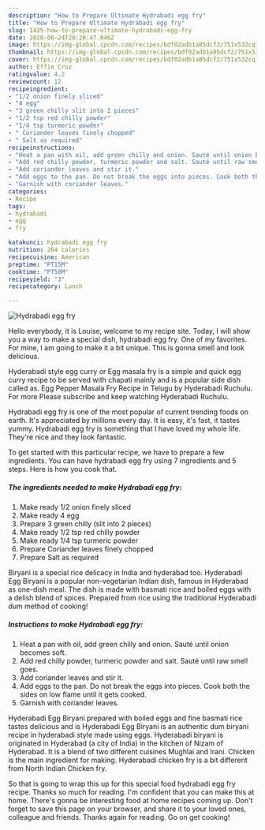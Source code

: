 ```yaml
---
description: "How to Prepare Ultimate Hydrabadi egg fry"
title: "How to Prepare Ultimate Hydrabadi egg fry"
slug: 1425-how-to-prepare-ultimate-hydrabadi-egg-fry
date: 2020-06-24T20:20:47.046Z
image: https://img-global.cpcdn.com/recipes/bdf02adb1a85dcf2/751x532cq70/hydrabadi-egg-fry-recipe-main-photo.jpg
thumbnail: https://img-global.cpcdn.com/recipes/bdf02adb1a85dcf2/751x532cq70/hydrabadi-egg-fry-recipe-main-photo.jpg
cover: https://img-global.cpcdn.com/recipes/bdf02adb1a85dcf2/751x532cq70/hydrabadi-egg-fry-recipe-main-photo.jpg
author: Effie Cruz
ratingvalue: 4.2
reviewcount: 12
recipeingredient:
- "1/2 onion finely sliced"
- "4 egg"
- "3 green chilly slit into 2 pieces"
- "1/2 tsp red chilly powder"
- "1/4 tsp turmeric powder"
- " Coriander leaves finely chopped"
- " Salt as required"
recipeinstructions:
- "Heat a pan with oil, add green chilly and onion. Sauté until onion becomes soft."
- "Add red chilly powder, turmeric powder and salt. Sauté until raw smell goes."
- "Add coriander leaves and stir it."
- "Add eggs to the pan. Do not break the eggs into pieces. Cook both the sides on low flame until it gets cooked."
- "Garnish with coriander leaves."
categories:
- Recipe
tags:
- hydrabadi
- egg
- fry

katakunci: hydrabadi egg fry 
nutrition: 264 calories
recipecuisine: American
preptime: "PT15M"
cooktime: "PT58M"
recipeyield: "3"
recipecategory: Lunch

---
```



![Hydrabadi egg fry](https://img-global.cpcdn.com/recipes/bdf02adb1a85dcf2/751x532cq70/hydrabadi-egg-fry-recipe-main-photo.jpg)

Hello everybody, it is Louise, welcome to my recipe site. Today, I will show you a way to make a special dish, hydrabadi egg fry. One of my favorites. For mine, I am going to make it a bit unique. This is gonna smell and look delicious.

Hyderabadi style egg curry or Egg masala fry is a simple and quick egg curry recipe to be served with chapati mainly and is a popular side dish called as. Egg Pepper Masala Fry Recipe in Telugu by Hyderabadi Ruchulu. For more Please subscribe and keep watching Hyderabadi Ruchulu.

Hydrabadi egg fry is one of the most popular of current trending foods on earth. It's appreciated by millions every day. It is easy, it's fast, it tastes yummy. Hydrabadi egg fry is something that I have loved my whole life. They're nice and they look fantastic.


To get started with this particular recipe, we have to prepare a few ingredients. You can have hydrabadi egg fry using 7 ingredients and 5 steps. Here is how you cook that.

<!--inarticleads1-->

##### The ingredients needed to make Hydrabadi egg fry:

1. Make ready 1/2 onion finely sliced
1. Make ready 4 egg
1. Prepare 3 green chilly (slit into 2 pieces)
1. Make ready 1/2 tsp red chilly powder
1. Make ready 1/4 tsp turmeric powder
1. Prepare  Coriander leaves finely chopped
1. Prepare  Salt as required


Biryani is a special rice delicacy in India and hyderabad too. Hyderabadi Egg Biryani is a popular non-vegetarian Indian dish, famous in Hyderabad as one-dish meal. The dish is made with basmati rice and boiled eggs with a delish blend of spices. Prepared from rice using the traditional Hyderabadi dum method of cooking! 

<!--inarticleads2-->

##### Instructions to make Hydrabadi egg fry:

1. Heat a pan with oil, add green chilly and onion. Sauté until onion becomes soft.
1. Add red chilly powder, turmeric powder and salt. Sauté until raw smell goes.
1. Add coriander leaves and stir it.
1. Add eggs to the pan. Do not break the eggs into pieces. Cook both the sides on low flame until it gets cooked.
1. Garnish with coriander leaves.


Hyderabadi Egg Biryani prepared with boiled eggs and fine basmati rice tastes delicious and is Hyderabadi Egg Biryani is an authentic dum biryani recipe in hyderabadi style made using eggs. Hyderabadi biryani is originated in Hyderabad (a city of India) in the kitchen of Nizam of Hyderabad. It is a blend of two different cuisines Mughlai and Irani. Chicken is the main ingredient for making. Hyderabadi chicken fry is a bit different from North Indian Chicken fry. 

So that is going to wrap this up for this special food hydrabadi egg fry recipe. Thanks so much for reading. I'm confident that you can make this at home. There's gonna be interesting food at home recipes coming up. Don't forget to save this page on your browser, and share it to your loved ones, colleague and friends. Thanks again for reading. Go on get cooking!
